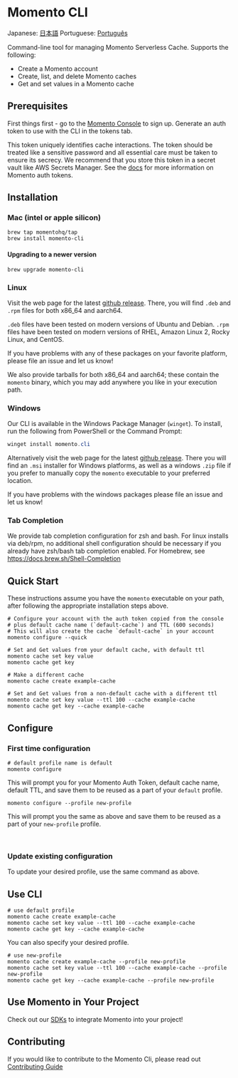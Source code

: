 # Momento CLI

Japanese: [日本語](README.ja.md)
Portuguese: [Português](README.pt.md)

Command-line tool for managing Momento Serverless Cache.  Supports the following:

* Create a Momento account
* Create, list, and delete Momento caches
* Get and set values in a Momento cache

## Prerequisites

First things first - go to the [Momento Console](https://console.gomomento.com) to sign up. Generate an auth token to use with the CLI in the tokens tab.

This token uniquely identifies cache interactions. The token should be treated like a sensitive password and all essential care must be taken to ensure its secrecy. We recommend that you store this token in a secret vault like AWS Secrets Manager. See the [docs](https://docs.momentohq.com/develop/guides/working-with-momento-auth-tokens) for more information on Momento auth tokens.

## Installation

### Mac (intel or apple silicon)

```
brew tap momentohq/tap
brew install momento-cli
```

#### Upgrading to a newer version

```
brew upgrade momento-cli
```

### Linux

Visit the web page for the latest [github release](https://github.com/momentohq/momento-cli/releases).
There, you will find `.deb` and `.rpm` files for both x86_64 and aarch64.

`.deb` files have been tested on modern versions of Ubuntu and Debian.
`.rpm` files have been tested on modern versions of RHEL, Amazon Linux 2, Rocky Linux, and CentOS.

If you have problems with any of these packages on your favorite platform, please file an issue and let us know!

We also provide tarballs for both x86_64 and aarch64; these contain the `momento` binary,
which you may add anywhere you like in your execution path.

### Windows

Our CLI is available in the Windows Package Manager (`winget`). To install, run the following from PowerShell or the Command Prompt:

```powershell
winget install momento.cli
```

Alternatively visit the web page for the latest [github release](https://github.com/momentohq/momento-cli/releases).
There you will find an `.msi` installer for Windows platforms, as well as a windows `.zip` file if
you prefer to manually copy the `momento` executable to your preferred location.

If you have problems with the windows packages please file an issue and let us know!

### Tab Completion

We provide tab completion configuration for zsh and bash.  For linux installs via deb/rpm, no additional shell
configuration should be necessary if you already have zsh/bash tab completion enabled.  For Homebrew, see
https://docs.brew.sh/Shell-Completion

## Quick Start

These instructions assume you have the `momento` executable on your path, after following
the appropriate installation steps above.

```
# Configure your account with the auth token copied from the console
# plus default cache name (`default-cache`) and TTL (600 seconds)
# This will also create the cache `default-cache` in your account
momento configure --quick

# Set and Get values from your default cache, with default ttl
momento cache set key value
momento cache get key

# Make a different cache
momento cache create example-cache

# Set and Get values from a non-default cache with a different ttl
momento cache set key value --ttl 100 --cache example-cache
momento cache get key --cache example-cache
```

## Configure

### First time configuration

```
# default profile name is default
momento configure
```

This will prompt you for your Momento Auth Token, default cache name, default TTL, and save them to be reused as a part of your `default` profile.

```
momento configure --profile new-profile
```

This will prompt you the same as above and save them to be reused as a part of your `new-profile` profile.

<br>

### Update existing configuration

To update your desired profile, use the same command as above.

## Use CLI

```
# use default profile
momento cache create example-cache
momento cache set key value --ttl 100 --cache example-cache
momento cache get key --cache example-cache
```

You can also specify your desired profile.

```
# use new-profile
momento cache create example-cache --profile new-profile
momento cache set key value --ttl 100 --cache example-cache --profile new-profile
momento cache get key --cache example-cache --profile new-profile
```

## Use Momento in Your Project

Check out our [SDKs](https://github.com/momentohq/client-sdk-examples) to integrate Momento into your project!

## Contributing

If you would like to contribute to the Momento Cli, please read out [Contributing Guide](./CONTRIBUTING.md)
